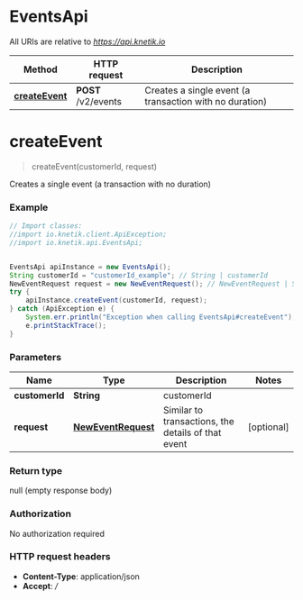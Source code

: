 # EventsApi

All URIs are relative to *https://api.knetik.io*

Method | HTTP request | Description
------------- | ------------- | -------------
[**createEvent**](EventsApi.md#createEvent) | **POST** /v2/events | Creates a single event (a transaction with no duration)


<a name="createEvent"></a>
# **createEvent**
> createEvent(customerId, request)

Creates a single event (a transaction with no duration)

### Example
```java
// Import classes:
//import io.knetik.client.ApiException;
//import io.knetik.api.EventsApi;


EventsApi apiInstance = new EventsApi();
String customerId = "customerId_example"; // String | customerId
NewEventRequest request = new NewEventRequest(); // NewEventRequest | Similar to transactions, the details of that event
try {
    apiInstance.createEvent(customerId, request);
} catch (ApiException e) {
    System.err.println("Exception when calling EventsApi#createEvent");
    e.printStackTrace();
}
```

### Parameters

Name | Type | Description  | Notes
------------- | ------------- | ------------- | -------------
 **customerId** | **String**| customerId |
 **request** | [**NewEventRequest**](NewEventRequest.md)| Similar to transactions, the details of that event | [optional]

### Return type

null (empty response body)

### Authorization

No authorization required

### HTTP request headers

 - **Content-Type**: application/json
 - **Accept**: */*

